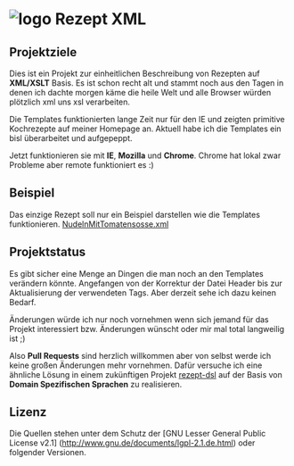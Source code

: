 ![logo](rezept-xml/rezepte/src/rezeptxml-64x64.png "Optional title") Rezept XML
====================================================================

Projektziele
------------
Dies ist ein Projekt zur einheitlichen Beschreibung von Rezepten auf **XML/XSLT** Basis.
Es ist schon recht alt und stammt noch aus den Tagen in denen ich dachte 
morgen käme die heile Welt und alle Browser würden plötzlich xml uns xsl verarbeiten.

Die Templates funktionierten lange Zeit nur für den IE und zeigten primitive
Kochrezepte auf meiner Homepage an. Aktuell habe ich die Templates ein bisl 
überarbeitet und aufgepeppt. 

Jetzt funktionieren sie mit **IE**, **Mozilla** und **Chrome**. 
Chrome hat lokal zwar Probleme aber remote funktioniert es :)

Beispiel
--------
Das einzige Rezept soll nur ein Beispiel darstellen wie die Templates funktionieren.
[NudelnMitTomatensosse.xml](http://funthomas424242.github.com/rezept-xml/rezepte/NudelnMitTomatensosse.xml)

Projektstatus
-------------
Es gibt sicher eine Menge an Dingen die man noch an den Templates 
verändern könnte. Angefangen von der Korrektur der Datei Header bis zur 
Aktualisierung der verwendeten Tags. Aber derzeit sehe ich dazu keinen Bedarf.

Änderungen würde ich nur noch vornehmen wenn sich jemand für das Projekt 
interessiert bzw. Änderungen wünscht oder mir mal total langweilig ist ;)

Also **Pull Requests** sind herzlich willkommen aber von selbst werde ich keine
großen Änderungen mehr vornehmen. Dafür versuche ich eine ähnliche Lösung 
in einem zukünftigen Projekt 
[rezept-dsl](https://github.com/FunThomas424242/rezept-dsl) auf der Basis 
von **Domain Spezifischen Sprachen** zu realisieren. 

Lizenz
------
Die Quellen stehen unter dem Schutz der 
[GNU Lesser General Public License v2.1]
(http://www.gnu.de/documents/lgpl-2.1.de.html) oder folgender Versionen. 

